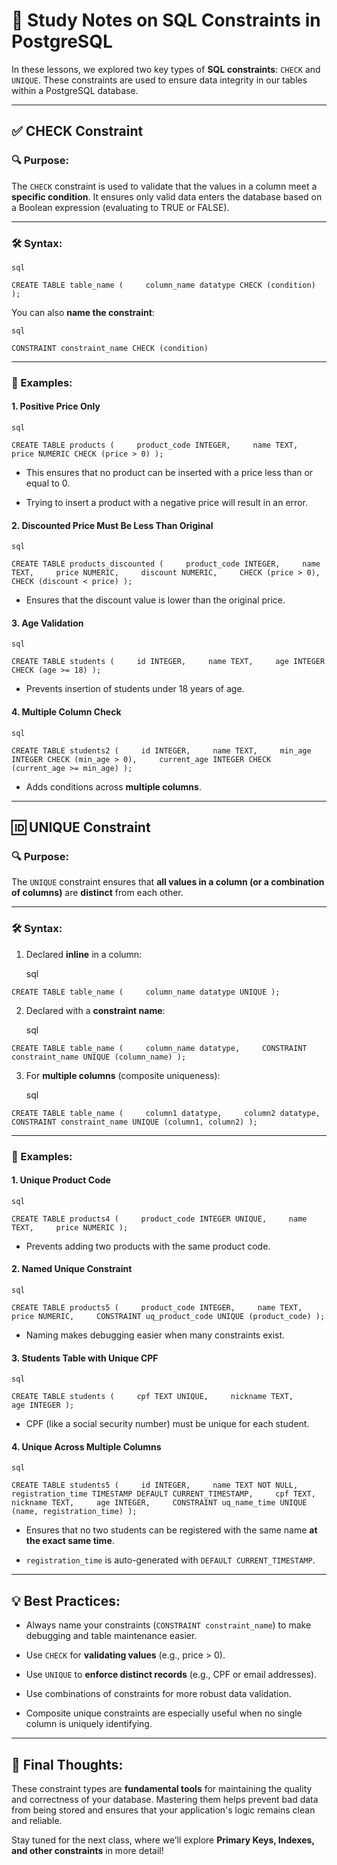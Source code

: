 # 📘 Study Notes on SQL Constraints in PostgreSQL

In these lessons, we explored two key types of **SQL constraints**: `CHECK` and `UNIQUE`. These constraints are used to ensure data integrity in our tables within a PostgreSQL database.

---

## ✅ CHECK Constraint

### 🔍 Purpose:

The `CHECK` constraint is used to validate that the values in a column meet a **specific condition**. It ensures only valid data enters the database based on a Boolean expression (evaluating to TRUE or FALSE).

---

### 🛠 Syntax:
	
	sql
	
`CREATE TABLE table_name (     column_name datatype CHECK (condition) );`

You can also **name the constraint**:
	
	sql
	
`CONSTRAINT constraint_name CHECK (condition)`

---

### 🧪 Examples:

#### **1. Positive Price Only**
	
	sql
	
`CREATE TABLE products (     product_code INTEGER,     name TEXT,     price NUMERIC CHECK (price > 0) );`

- This ensures that no product can be inserted with a price less than or equal to 0.
    
- Trying to insert a product with a negative price will result in an error.
    

#### **2. Discounted Price Must Be Less Than Original**
	
	sql
	
`CREATE TABLE products_discounted (     product_code INTEGER,     name TEXT,     price NUMERIC,     discount NUMERIC,     CHECK (price > 0),     CHECK (discount < price) );`

- Ensures that the discount value is lower than the original price.
    

#### **3. Age Validation**
	
	sql
	
`CREATE TABLE students (     id INTEGER,     name TEXT,     age INTEGER CHECK (age >= 18) );`

- Prevents insertion of students under 18 years of age.
    

#### **4. Multiple Column Check**
	
	sql
	
`CREATE TABLE students2 (     id INTEGER,     name TEXT,     min_age INTEGER CHECK (min_age > 0),     current_age INTEGER CHECK (current_age >= min_age) );`

- Adds conditions across **multiple columns**.
    

---

## 🆔 UNIQUE Constraint

### 🔍 Purpose:

The `UNIQUE` constraint ensures that **all values in a column (or a combination of columns)** are **distinct** from each other.

---

### 🛠 Syntax:

1. Declared **inline** in a column:
    
	
	sql
	
`CREATE TABLE table_name (     column_name datatype UNIQUE );`

2. Declared with a **constraint name**:
    
	
	sql
	
`CREATE TABLE table_name (     column_name datatype,     CONSTRAINT constraint_name UNIQUE (column_name) );`

3. For **multiple columns** (composite uniqueness):
    
	
	sql
	
`CREATE TABLE table_name (     column1 datatype,     column2 datatype,     CONSTRAINT constraint_name UNIQUE (column1, column2) );`

---

### 🧪 Examples:

#### **1. Unique Product Code**
	
	sql
	
`CREATE TABLE products4 (     product_code INTEGER UNIQUE,     name TEXT,     price NUMERIC );`

- Prevents adding two products with the same product code.
    

#### **2. Named Unique Constraint**
	
	sql
	
`CREATE TABLE products5 (     product_code INTEGER,     name TEXT,     price NUMERIC,     CONSTRAINT uq_product_code UNIQUE (product_code) );`

- Naming makes debugging easier when many constraints exist.
    

#### **3. Students Table with Unique CPF**
	
	sql
	
`CREATE TABLE students (     cpf TEXT UNIQUE,     nickname TEXT,     age INTEGER );`

- CPF (like a social security number) must be unique for each student.
    

#### **4. Unique Across Multiple Columns**
	
	sql
	
`CREATE TABLE students5 (     id INTEGER,     name TEXT NOT NULL,     registration_time TIMESTAMP DEFAULT CURRENT_TIMESTAMP,     cpf TEXT,     nickname TEXT,     age INTEGER,     CONSTRAINT uq_name_time UNIQUE (name, registration_time) );`

- Ensures that no two students can be registered with the same name **at the exact same time**.
    
- `registration_time` is auto-generated with `DEFAULT CURRENT_TIMESTAMP`.
    

---

## 💡 Best Practices:

- Always name your constraints (`CONSTRAINT constraint_name`) to make debugging and table maintenance easier.
    
- Use `CHECK` for **validating values** (e.g., price > 0).
    
- Use `UNIQUE` to **enforce distinct records** (e.g., CPF or email addresses).
    
- Use combinations of constraints for more robust data validation.
    
- Composite unique constraints are especially useful when no single column is uniquely identifying.
    

---

## 🧠 Final Thoughts:

These constraint types are **fundamental tools** for maintaining the quality and correctness of your database. Mastering them helps prevent bad data from being stored and ensures that your application's logic remains clean and reliable.

Stay tuned for the next class, where we’ll explore **Primary Keys, Indexes, and other constraints** in more detail!